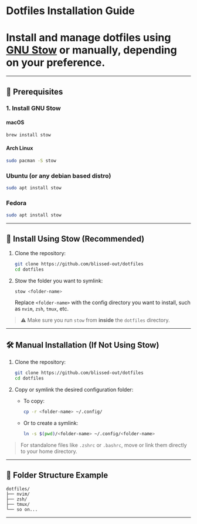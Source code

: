 # Dotfiles Installation Guide

# Install and manage dotfiles using [GNU Stow](https://www.gnu.org/software/stow/) or manually, depending on your preference.

---

## 🔧 Prerequisites

### 1. Install GNU Stow

#### macOS

```sh
brew install stow
```

#### Arch Linux

```sh
sudo pacman -S stow
```

### Ubuntu (or any debian based distro)
```sh
sudo apt install stow
```

### Fedora
```sh
sudo apt install stow
```
---

## 🚀 Install Using Stow (Recommended)

1. Clone the repository:

   ```sh
   git clone https://github.com/blissed-out/dotfiles
   cd dotfiles
   ```

2. Stow the folder you want to symlink:
   ```sh
   stow <folder-name>
   ```
   Replace `<folder-name>` with the config directory you want to install, such as `nvim`, `zsh`, `tmux`, etc.

> ⚠️ Make sure you run `stow` from **inside** the `dotfiles` directory.

---

## 🛠 Manual Installation (If Not Using Stow)

1. Clone the repository:

   ```sh
   git clone https://github.com/blissed-out/dotfiles
   cd dotfiles
   ```

2. Copy or symlink the desired configuration folder:

   - To copy:

     ```sh
     cp -r <folder-name> ~/.config/
     ```

   - Or to create a symlink:
     ```sh
     ln -s $(pwd)/<folder-name> ~/.config/<folder-name>
     ```

> For standalone files like `.zshrc` or `.bashrc`, move or link them directly to your home directory.

---

## 📁 Folder Structure Example

```
dotfiles/
├── nvim/
├── zsh/
├── tmux/
└── so on...
```

---
